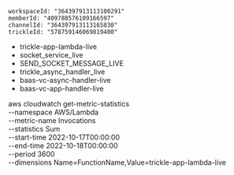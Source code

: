     workspaceId: "364397913113100291"
    memberId: "409788576109166597"
    channelId: "364397913113165830"
    trickleId: "578759146069819400"




* trickle-app-lambda-live
* socket_service_live
* SEND_SOCKET_MESSAGE_LIVE
* trickle_async_handler_live
* baas-vc-async-handler-live
* baas-vc-app-handler-live


aws cloudwatch get-metric-statistics \
--namespace AWS/Lambda \
--metric-name Invocations \
--statistics Sum \
--start-time 2022-10-17T00:00:00 \
--end-time 2022-10-18T00:00:00 \
--period 3600 \
--dimensions Name=FunctionName,Value=trickle-app-lambda-live